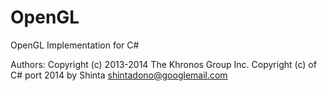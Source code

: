 OpenGL
======

OpenGL Implementation for C#

Authors:
Copyright (c) 2013-2014 The Khronos Group Inc.
Copyright (c) of C# port 2014 by Shinta <shintadono@googlemail.com>